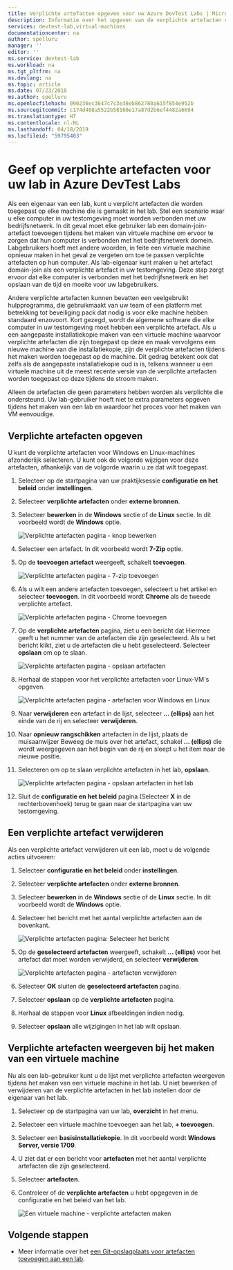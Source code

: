```yaml
---
title: Verplichte artefacten opgeven voor uw Azure DevTest Labs | Microsoft Docs
description: Informatie over het opgeven van de verplichte artefacten die nodig hebt geïnstalleerd voordat u een gebruiker geselecteerde artefacten installeert op virtuele machines (VM's) in het lab.
services: devtest-lab,virtual-machines
documentationcenter: na
author: spelluru
manager: ''
editor: ''
ms.service: devtest-lab
ms.workload: na
ms.tgt_pltfrm: na
ms.devlang: na
ms.topic: article
ms.date: 07/23/2018
ms.author: spelluru
ms.openlocfilehash: 090236ec3647c7c3e38eb862780a615f854e952b
ms.sourcegitcommit: c174d408a5522b58160e17a87d2b6ef4482a6694
ms.translationtype: HT
ms.contentlocale: nl-NL
ms.lasthandoff: 04/18/2019
ms.locfileid: "59795403"
---
```

# <a name="specify-mandatory-artifacts-for-your-lab-in-azure-devtest-labs"></a>Geef op verplichte artefacten voor uw lab in Azure DevTest Labs
Als een eigenaar van een lab, kunt u verplicht artefacten die worden toegepast op elke machine die is gemaakt in het lab. Stel een scenario waar u elke computer in uw testomgeving moet worden verbonden met uw bedrijfsnetwerk. In dit geval moet elke gebruiker lab een domain-join-artefact toevoegen tijdens het maken van virtuele machine om ervoor te zorgen dat hun computer is verbonden met het bedrijfsnetwerk domein. Labgebruikers hoeft met andere woorden, in feite een virtuele machine opnieuw maken in het geval ze vergeten om toe te passen verplichte artefacten op hun computer. Als lab-eigenaar kunt maken u het artefact domain-join als een verplichte artefact in uw testomgeving. Deze stap zorgt ervoor dat elke computer is verbonden met het bedrijfsnetwerk en het opslaan van de tijd en moeite voor uw labgebruikers.
 
Andere verplichte artefacten kunnen bevatten een veelgebruikt hulpprogramma, die gebruikmaakt van uw team of een platform met betrekking tot beveiliging pack dat nodig is voor elke machine hebben standaard enzovoort. Kort gezegd, wordt de algemene software die elke computer in uw testomgeving moet hebben een verplichte artefact. Als u een aangepaste installatiekopie maken van een virtuele machine waarvoor verplichte artefacten die zijn toegepast op deze en maak vervolgens een nieuwe machine van die installatiekopie, zijn de verplichte artefacten tijdens het maken worden toegepast op de machine. Dit gedrag betekent ook dat zelfs als de aangepaste installatiekopie oud is is, telkens wanneer u een virtuele machine uit de meest recente versie van de verplichte artefacten worden toegepast op deze tijdens de stroom maken. 
 
Alleen de artefacten die geen parameters hebben worden als verplichte die ondersteund. Uw lab-gebruiker hoeft niet te extra parameters opgeven tijdens het maken van een lab en waardoor het proces voor het maken van VM eenvoudige. 

## <a name="specify-mandatory-artifacts"></a>Verplichte artefacten opgeven
U kunt de verplichte artefacten voor Windows en Linux-machines afzonderlijk selecteren. U kunt ook de volgorde wijzigen voor deze artefacten, afhankelijk van de volgorde waarin u ze dat wilt toegepast. 

1. Selecteer op de startpagina van uw praktijksessie **configuratie en het beleid** onder **instellingen**. 
3. Selecteer **verplichte artefacten** onder **externe bronnen**. 
4. Selecteer **bewerken** in de **Windows** sectie of de **Linux** sectie. In dit voorbeeld wordt de **Windows** optie. 

    ![Verplichte artefacten pagina - knop bewerken](media/devtest-lab-mandatory-artifacts/mandatory-artifacts-edit-button.png)
4. Selecteer een artefact. In dit voorbeeld wordt **7-Zip** optie. 
5. Op de **toevoegen artefact** weergeeft, schakelt **toevoegen**. 

    ![Verplichte artefacten pagina - 7-zip toevoegen](media/devtest-lab-mandatory-artifacts/add-seven-zip.png)
6. Als u wilt een andere artefacten toevoegen, selecteert u het artikel en selecteer **toevoegen**. In dit voorbeeld wordt **Chrome** als de tweede verplichte artefact.

    ![Verplichte artefacten pagina - Chrome toevoegen](media/devtest-lab-mandatory-artifacts/add-chrome.png)
7. Op de **verplichte artefacten** pagina, ziet u een bericht dat Hiermee geeft u het nummer van de artefacten die zijn geselecteerd. Als u het bericht klikt, ziet u de artefacten die u hebt geselecteerd. Selecteer **opslaan** om op te slaan. 

    ![Verplichte artefacten pagina - opslaan artefacten](media/devtest-lab-mandatory-artifacts/save-artifacts.png)
8. Herhaal de stappen voor het verplichte artefacten voor Linux-VM's opgeven. 
    
    ![Verplichte artefacten pagina - artefacten voor Windows en Linux](media/devtest-lab-mandatory-artifacts/windows-linux-artifacts.png)
9. Naar **verwijderen** een artefact in de lijst, selecteer **... (ellips)**  aan het einde van de rij en selecteer **verwijderen**. 
10. Naar **opnieuw rangschikken** artefacten in de lijst, plaats de muisaanwijzer Beweeg de muis over het artefact, schakel **... (ellips)**  die wordt weergegeven aan het begin van de rij en sleept u het item naar de nieuwe positie. 
11. Selecteren om op te slaan verplichte artefacten in het lab, **opslaan**. 

    ![Verplichte artefacten pagina - opslaan artefacten in het lab](media/devtest-lab-mandatory-artifacts/save-to-lab.png)
12. Sluit de **configuratie en het beleid** pagina (Selecteer **X** in de rechterbovenhoek) terug te gaan naar de startpagina van uw testomgeving.  

## <a name="delete-a-mandatory-artifact"></a>Een verplichte artefact verwijderen
Als een verplichte artefact verwijderen uit een lab, moet u de volgende acties uitvoeren: 

1. Selecteer **configuratie en het beleid** onder **instellingen**. 
2. Selecteer **verplichte artefacten** onder **externe bronnen**. 
3. Selecteer **bewerken** in de **Windows** sectie of de **Linux** sectie. In dit voorbeeld wordt de **Windows** optie. 
4. Selecteer het bericht met het aantal verplichte artefacten aan de bovenkant. 

    ![Verplichte artefacten pagina: Selecteer het bericht](media/devtest-lab-mandatory-artifacts/select-message-artifacts.png)
5. Op de **geselecteerd artefacten** weergeeft, schakelt **... (ellips)**  voor het artefact dat moet worden verwijderd, en selecteer **verwijderen**. 
    
    ![Verplichte artefacten pagina - artefacten verwijderen](media/devtest-lab-mandatory-artifacts/remove-artifact.png)
6. Selecteer **OK** sluiten de **geselecteerd artefacten** pagina. 
7. Selecteer **opslaan** op de **verplichte artefacten** pagina.
8. Herhaal de stappen voor **Linux** afbeeldingen indien nodig. 
9. Selecteer **opslaan** alle wijzigingen in het lab wilt opslaan. 

## <a name="view-mandatory-artifacts-when-creating-a-vm"></a>Verplichte artefacten weergeven bij het maken van een virtuele machine
Nu als een lab-gebruiker kunt u de lijst met verplichte artefacten weergeven tijdens het maken van een virtuele machine in het lab. U niet bewerken of verwijderen van de verplichte artefacten in het lab instellen door de eigenaar van het lab.

1. Selecteer op de startpagina van uw lab, **overzicht** in het menu.
2. Selecteer een virtuele machine toevoegen aan het lab, **+ toevoegen**. 
3. Selecteer een **basisinstallatiekopie**. In dit voorbeeld wordt **Windows Server, versie 1709**.
4. U ziet dat er een bericht voor **artefacten** met het aantal verplichte artefacten die zijn geselecteerd. 
5. Selecteer **artefacten**. 
6. Controleer of de **verplichte artefacten** u hebt opgegeven in de configuratie en het beleid van het lab. 

    ![Een virtuele machine - verplichte artefacten maken](media/devtest-lab-mandatory-artifacts/create-vm-artifacts.png)

## <a name="next-steps"></a>Volgende stappen
* Meer informatie over het [een Git-opslagplaats voor artefacten toevoegen aan een lab](devtest-lab-add-artifact-repo.md).

